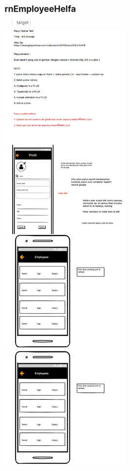 # rnEmployeeHelfa


> target :
<img src="https://github.com/epiii/rnEmployeeHelfa/blob/master/%23doc/Screenshot_13.png" data-canonical-src="https://gyazo.com/eb5c5741b6a9a16c692170a41a49c858.png" width="400" />

<img src="https://github.com/epiii/rnEmployeeHelfa/blob/master/%23doc/Screenshot_14.png" data-canonical-src="https://gyazo.com/eb5c5741b6a9a16c692170a41a49c858.png" width="400" />


<img src="https://github.com/epiii/rnEmployeeHelfa/blob/master/%23doc/Screenshot_15.png" data-canonical-src="https://gyazo.com/eb5c5741b6a9a16c692170a41a49c858.png" width="400" />



<img src="https://github.com/epiii/rnEmployeeHelfa/blob/master/%23doc/Screenshot_15.png" data-canonical-src="https://gyazo.com/eb5c5741b6a9a16c692170a41a49c858.png" width="400" />
